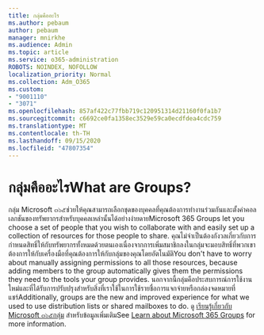```yaml
---
title: กลุ่มคืออะไร
ms.author: pebaum
author: pebaum
manager: mnirkhe
ms.audience: Admin
ms.topic: article
ms.service: o365-administration
ROBOTS: NOINDEX, NOFOLLOW
localization_priority: Normal
ms.collection: Adm_O365
ms.custom:
- "9001110"
- "3071"
ms.openlocfilehash: 857af422c77fbb719c120951314d21160f0fa1b7
ms.sourcegitcommit: c6692ce0fa1358ec3529e59ca0ecdfdea4cdc759
ms.translationtype: MT
ms.contentlocale: th-TH
ms.lasthandoff: 09/15/2020
ms.locfileid: "47807354"
---
```

# <a name="what-are-groups"></a><span data-ttu-id="a2298-102">กลุ่มคืออะไร</span><span class="sxs-lookup"><span data-stu-id="a2298-102">What are Groups?</span></span>

<span data-ttu-id="a2298-103">กลุ่ม Microsoft ๓๖๕ช่วยให้คุณสามารถเลือกชุดของบุคคลที่คุณต้องการทำงานร่วมกันและตั้งค่าคอลเลกชันของทรัพยากรสำหรับบุคคลเหล่านั้นได้อย่างง่ายดาย</span><span class="sxs-lookup"><span data-stu-id="a2298-103">Microsoft 365 Groups let you choose a set of people that you wish to collaborate with and easily set up a collection of resources for those people to share.</span></span> <span data-ttu-id="a2298-104">คุณไม่จำเป็นต้องกังวลเกี่ยวกับการกำหนดสิทธิ์ให้กับทรัพยากรทั้งหมดด้วยตนเองเนื่องจากการเพิ่มสมาชิกลงในกลุ่มจะมอบสิทธิ์ที่พวกเขาต้องการให้กับเครื่องมือที่คุณต้องการให้กับกลุ่มของคุณโดยอัตโนมัติ</span><span class="sxs-lookup"><span data-stu-id="a2298-104">You don't have to worry about manually assigning permissions to all those resources, because adding members to the group automatically gives them the permissions they need to the tools your group provides.</span></span> <span data-ttu-id="a2298-105">นอกจากนี้กลุ่มคือประสบการณ์การใช้งานใหม่และที่ได้รับการปรับปรุงสำหรับสิ่งที่เราใช้ในการใช้รายชื่อการแจกจ่ายหรือกล่องจดหมายที่แชร์</span><span class="sxs-lookup"><span data-stu-id="a2298-105">Additionally, groups are the new and improved experience for what we used to use distribution lists or shared mailboxes to do.</span></span>  <span data-ttu-id="a2298-106">ดู [เรียนรู้เกี่ยวกับ Microsoft ๓๖๕กลุ่ม](https://support.office.com/article/b565caa1-5c40-40ef-9915-60fdb2d97fa2) สำหรับข้อมูลเพิ่มเติม</span><span class="sxs-lookup"><span data-stu-id="a2298-106">See [Learn about Microsoft 365 Groups](https://support.office.com/article/b565caa1-5c40-40ef-9915-60fdb2d97fa2) for more information.</span></span> 